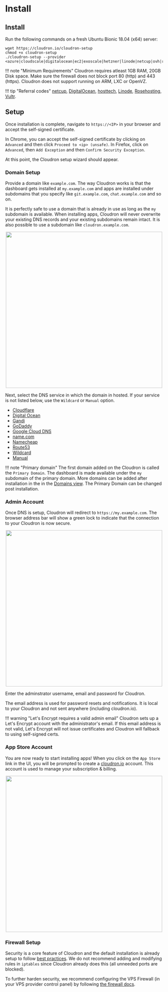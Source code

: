 # Install

## Install

Run the following commands on a fresh Ubuntu Bionic 18.04 (x64) server:

```
wget https://cloudron.io/cloudron-setup
chmod +x cloudron-setup
./cloudron-setup --provider <azure|cloudscale|digitalocean|ec2|exoscale|hetzner|linode|netcup|ovh|rosehosting|scaleway|vultr|generic>
```

!!! note "Minimum Requirements"
    Cloudron requires atleast 1GB RAM, 20GB Disk space. Make sure the firewall does not block port 80 (http)
    and 443 (https). Cloudron does not support running on ARM, LXC or OpenVZ.

!!! tip "Referral codes"
    [netcup](https://www.netcup.de/), [DigitalOcean](https://m.do.co/c/933831d60a1e),
    [hosttech](https://www.hosttech.ch/?promocode=53619290), [Linode](https://www.linode.com/?r=f68d816692c49141e91dd4cef3305da457ac0f75),
    [Rosehosting](https://secure.rosehosting.com/clientarea/?affid=661), [Vultr](http://www.vultr.com/?ref=7110116-3B).

## Setup

Once installation is complete, navigate to `https://<IP>` in your browser and accept the self-signed
certificate.

In Chrome, you can accept the self-signed certificate by clicking on `Advanced` and then 
click `Proceed to <ip> (unsafe)`. In Firefox, click on `Advanced`, then `Add Exception` and
then `Confirm Security Exception`.

At this point, the Cloudron setup wizard should appear.

### Domain Setup

Provide a domain like `example.com`.  The way Cloudron works is that the dashboard gets installed at
 `my.example.com` and apps are installed under subdomains that you specify like `git.example.com`,
`chat.example.com` and so on.

It is perfectly safe to use a domain that is already in use as long as the `my` subdomain is available.
When installing apps, Cloudron will never overwrite your existing DNS records and your existing subdomains
remain intact. It is also possible to use a subdomain like `cloudron.example.com`.

<center>
<img src="/documentation/img/setupdns.png" class="shadow" width="500px">
</center>

Next, select the DNS service in which the domain in hosted. If your service is not listed below, use the
`Wildcard` or `Manual` option.

*   [Cloudflare](/documentation/domains/#cloudflare-dns)
*   [Digital Ocean](/documentation/domains/#digitalocean-dns)
*   [Gandi](/documentation/domains/#gandi-dns)
*   [GoDaddy](/documentation/domains/#godaddy-dns)
*   [Google Cloud DNS](/documentation/domain/#google-cloud-dns)
*   [name.com](/documentation/domains/#namecom-dns)
*   [Namecheap](/documentation/domains/#namecheap-dns)
*   [Route53](/documentation/domains/#route-53-dns)
*   [Wildcard](/documentation/domains/#wildcard-dns)
*   [Manual](/documentation/domains/#manual-dns)

!!! note "Primary domain"
    The first domain added on the Cloudron is called the `Primary Domain`. The dashboard is made available
    under the `my` subdomain of the primary domain. More domains can be added after installation in the
    in the [Domains view](/documentation/domains). The Primary Domain can be changed post installation.

### Admin Account

Once DNS is setup, Cloudron will redirect to `https://my.example.com`. The browser address bar
will show a green lock to indicate that the connection to your Cloudron is now secure.

<center>
<img src="/documentation/img/setup-admin2.png" class="shadow" width="500px">
</center>

Enter the adminstrator username, email and password for Cloudron.

The email address is used for password resets and notifications. It is local to
your Cloudron and not sent anywhere (including cloudron.io).

!!! warning "Let's Encrypt requires a valid admin email"
    Cloudron sets up a Let's Encrypt account with the administrator's email. If this email
    address is not valid, Let's Encrypt will not issue certificates and Cloudron will fallback
    to using self-signed certs.

### App Store Account

You are now ready to start installing apps! When you click on the `App Store` link in the UI,
you will be prompted to create a [cloudron.io](https://cloudron.io) account. This account is
used to manage your subscription & billing.

<center>
<img src="/documentation/img/appstore-signup.png" class="shadow" width="500px">
</center>

### Firewall Setup

Security is a core feature of Cloudron and the default installation is already setup
to follow [best practices](/documentation/security/). We do not recommend adding and modifying
rules in `iptables` since Cloudron already does this (all unneeded ports are blocked).

To further harden security, we recommend configuring the VPS Firewall (in your VPS provider
control panel) by following [the firewall docs](/documentation/security/#configuring-cloud-firewall).

